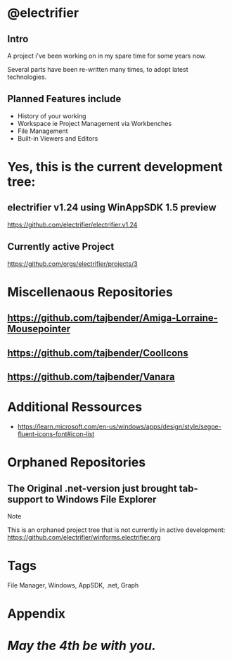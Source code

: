 # @electrifier 

## Intro

A project i've been working on in my spare time for some years now.

Several parts have been re-written many times, to adopt latest technologies.

## Planned Features include
- History of your working
- Workspace ie Project Management via Workbenches
- File Management
- Built-in Viewers and Editors

# Yes, this is the current development tree: 

## electrifier v1.24 using WinAppSDK 1.5 preview
https://github.com/electrifier/electrifier.v1.24

## Currently active Project
https://github.com/orgs/electrifier/projects/3

# Miscellenaous Repositories

## https://github.com/tajbender/Amiga-Lorraine-Mousepointer
## https://github.com/tajbender/CoolIcons
## https://github.com/tajbender/Vanara

# Additional Ressources
- https://learn.microsoft.com/en-us/windows/apps/design/style/segoe-fluent-icons-font#icon-list

# Orphaned Repositories

## The Original .net-version just brought tab-support to Windows File Explorer
> [!NOTE]
> This is an orphaned project tree that is not currently in active development: https://github.com/electrifier/winforms.electrifier.org

# Tags
File Manager, Windows, AppSDK, .net, Graph

# Appendix

# _May the 4th be with you._
